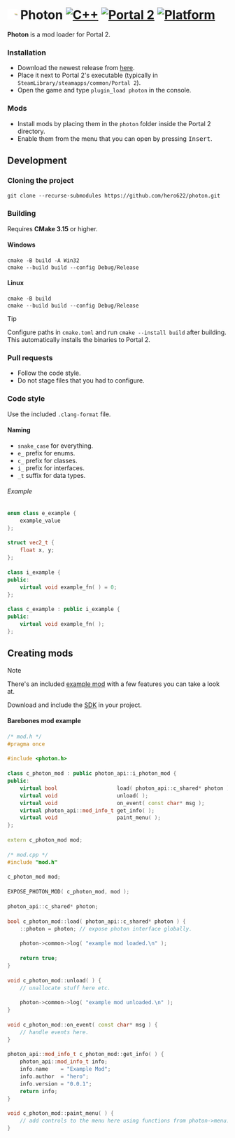 # <img src="resource/icon.png" width="23"/> Photon <!--- [![CI](https://github.com/hero622/photon/actions/workflows/CI.yml/badge.svg)](https://github.com/hero622/photon/actions/workflows/CI.yml) --> [![C++](https://img.shields.io/badge/language-C%2B%2B-f34b7d)](https://en.wikipedia.org/wiki/C%2B%2B) [![Portal 2](https://img.shields.io/badge/game-Portal%202-blue)](https://store.steampowered.com/app/620/Portal_2/) [![Platform](https://img.shields.io/badge/platform-Windows%20%26%20Linux-green)](https://en.wikipedia.org/wiki/Cross-platform_software)

**Photon** is a mod loader for Portal 2.

### Installation
- Download the newest release from [here](https://github.com/hero622/photon/releases).
- Place it next to Portal 2's executable (typically in `SteamLibrary/steamapps/common/Portal 2`).
- Open the game and type `plugin_load photon` in the console.

### Mods
- Install mods by placing them in the `photon` folder inside the Portal 2 directory.
- Enable them from the menu that you can open by pressing <kbd>Insert</kbd>.

## Development

### Cloning the project
```
git clone --recurse-submodules https://github.com/hero622/photon.git
```

### Building
Requires **CMake 3.15** or higher.

#### Windows
```
cmake -B build -A Win32
cmake --build build --config Debug/Release
```

#### Linux
```
cmake -B build
cmake --build build --config Debug/Release
```

> [!TIP]
> Configure paths in `cmake.toml` and run `cmake --install build` after building.  
> This automatically installs the binaries to Portal 2.

### Pull requests
- Follow the code style.
- Do not stage files that you had to configure.

### Code style
Use the included `.clang-format` file.

#### Naming
- `snake_case` for everything.
- `e_` prefix for enums.
- `c_` prefix for classes.
- `i_` prefix for interfaces.
- `_t` suffix for data types.

###### Example
```cpp
enum class e_example {
	example_value
};

struct vec2_t {
	float x, y;
};

class i_example {
public:
	virtual void example_fn( ) = 0;
};

class c_example : public i_example {
public:
	virtual void example_fn( );
};
```

## Creating mods
> [!NOTE]
> There's an included [example mod](example-mod) with a few features you can take a look at.

Download and include the [SDK](src/sdk) in your project.

#### Barebones mod example
```cpp
/* mod.h */
#pragma once

#include <photon.h>

class c_photon_mod : public photon_api::i_photon_mod {
public:
	virtual bool                   load( photon_api::c_shared* photon );
	virtual void                   unload( );
	virtual void                   on_event( const char* msg );
	virtual photon_api::mod_info_t get_info( );
	virtual void                   paint_menu( );
};

extern c_photon_mod mod;

/* mod.cpp */
#include "mod.h"

c_photon_mod mod;

EXPOSE_PHOTON_MOD( c_photon_mod, mod );

photon_api::c_shared* photon;

bool c_photon_mod::load( photon_api::c_shared* photon ) {
	::photon = photon; // expose photon interface globally.

	photon->common->log( "example mod loaded.\n" );

	return true;
}

void c_photon_mod::unload( ) {
	// unallocate stuff here etc.

	photon->common->log( "example mod unloaded.\n" );
}

void c_photon_mod::on_event( const char* msg ) {
	// handle events here.
}

photon_api::mod_info_t c_photon_mod::get_info( ) {
	photon_api::mod_info_t info;
	info.name    = "Example Mod";
	info.author  = "hero";
	info.version = "0.0.1";
	return info;
}

void c_photon_mod::paint_menu( ) {
	// add controls to the menu here using functions from photon->menu.
}
```
